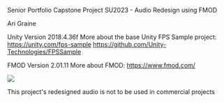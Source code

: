 Senior Portfolio Capstone Project SU2023 - Audio Redesign using FMOD

Ari Graine

Unity Version 2018.4.36f
More about the base Unity FPS Sample project:
https://unity.com/fps-sample
https://github.com/Unity-Technologies/FPSSample

FMOD Version 2.01.11
More about FMOD: https://www.fmod.com/

![](Documentation/Images/Banner.png)

This project's redesigned audio is not to be used in commercial projects
